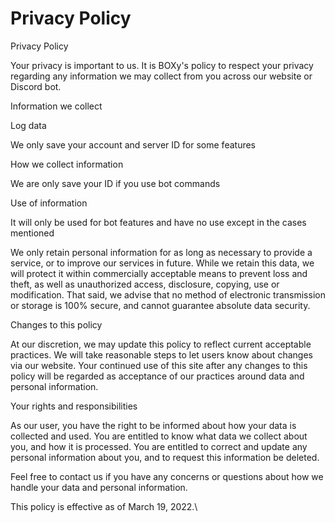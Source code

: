 # Privacy Policy

Privacy Policy

Your privacy is important to us. It is BOXy's policy to respect your privacy regarding any information we may collect from you across our website or Discord bot.

Information we collect

Log data

We only save your account and server ID for some features

How we collect information

We are only save your ID if you use bot commands

Use of information

It will only be used for bot features and have no use except in the cases mentioned

We only retain personal information for as long as necessary to provide a service, or to improve our services in future. While we retain this data, we will protect it within commercially acceptable means to prevent loss and theft, as well as unauthorized access, disclosure, copying, use or modification. That said, we advise that no method of electronic transmission or storage is 100% secure, and cannot guarantee absolute data security.

Changes to this policy

At our discretion, we may update this policy to reflect current acceptable practices. We will take reasonable steps to let users know about changes via our website. Your continued use of this site after any changes to this policy will be regarded as acceptance of our practices around data and personal information.

Your rights and responsibilities

As our user, you have the right to be informed about how your data is collected and used. You are entitled to know what data we collect about you, and how it is processed. You are entitled to correct and update any personal information about you, and to request this information be deleted.

Feel free to contact us if you have any concerns or questions about how we handle your data and personal information.

This policy is effective as of March 19, 2022.\
